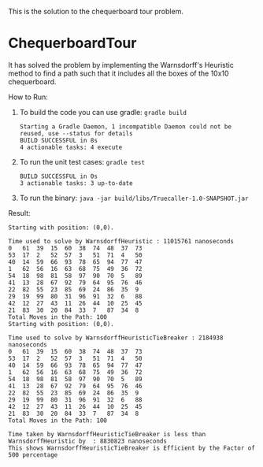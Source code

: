 This is the solution to the chequerboard tour problem.
# ChequerboardTour

It has solved the problem by implementing the Warnsdorff's Heuristic method to find a path such that it includes all the boxes of the 10x10 chequerboard.

How to Run:

1. To build the code you can use gradle:
   `gradle build`

   ```
   Starting a Gradle Daemon, 1 incompatible Daemon could not be reused, use --status for details
   BUILD SUCCESSFUL in 8s 
   4 actionable tasks: 4 execute
   ```

2. To run the unit test cases:
	`gradle test`

	```
	BUILD SUCCESSFUL in 0s
	3 actionable tasks: 3 up-to-date
	```

3. To run the binary:
   `java -jar build/libs/Truecaller-1.0-SNAPSHOT.jar`

Result:

```
Starting with position: (0,0).

Time used to solve by WarnsdorffHeuristic : 11015761 nanoseconds
0	61	39	15	60	38	74	48	37	73
53	17	2	52	57	3	51	71	4	50
40	14	59	66	93	78	65	94	77	47
1	62	56	16	63	68	75	49	36	72
54	18	98	81	58	97	90	70	5	89
41	13	28	67	92	79	64	95	76	46
22	82	55	23	85	69	24	86	35	9
29	19	99	80	31	96	91	32	6	88
42	12	27	43	11	26	44	10	25	45
21	83	30	20	84	33	7	87	34	8
Total Moves in the Path: 100
Starting with position: (0,0).

Time used to solve by WarnsdorffHeuristicTieBreaker : 2184938 nanoseconds
0	61	39	15	60	38	74	48	37	73
53	17	2	52	57	3	51	71	4	50
40	14	59	66	93	78	65	94	77	47
1	62	56	16	63	68	75	49	36	72
54	18	98	81	58	97	90	70	5	89
41	13	28	67	92	79	64	95	76	46
22	82	55	23	85	69	24	86	35	9
29	19	99	80	31	96	91	32	6	88
42	12	27	43	11	26	44	10	25	45
21	83	30	20	84	33	7	87	34	8
Total Moves in the Path: 100

Time taken by WarnsdorffHeuristicTieBreaker is less than WarnsdorffHeuristic by  : 8830823 nanoseconds
This shows WarnsdorffHeuristicTieBreaker is Efficient by the Factor of 500 percentage

```

